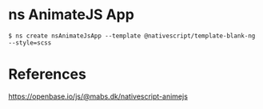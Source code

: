 # ns AnimateJS App

```
$ ns create nsAnimateJsApp --template @nativescript/template-blank-ng --style=scss
```



# References

https://openbase.io/js/@mabs.dk/nativescript-animejs

